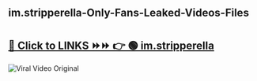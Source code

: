 
 ## im.stripperella-Only-Fans-Leaked-Videos-Files

# <h2><a href="https://mediaupload.pro?im.stripperella">🔗 Click to LINKS ⏩⏩ 👉 🟢 im.stripperella </a></h2>

<a href="https://mediaupload.pro?im.stripperella" rel="nofollow" data-target="animated-image.originalLink"><img src="https://i.ibb.co.com/xMMVF88/686577567.gif" alt="Viral Video Original" style="max-width: 100%; display: inline-block;" data-target="animated-image.originalImage"></a>